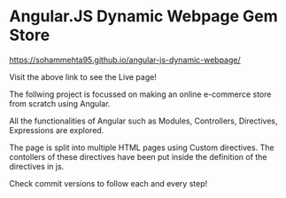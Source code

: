 # Angular.JS Dynamic Webpage Gem Store

https://sohammehta95.github.io/angular-js-dynamic-webpage/

Visit the above link to see the Live page!

The follwing project is focussed on making an online e-commerce store from scratch using Angular.

All the functionalities of Angular such as Modules, Controllers, Directives, Expressions are explored.

The page is split into multiple HTML pages using Custom directives. The contollers of these directives have been put inside the definition of the directives in js.

Check commit versions to follow each and every step!
